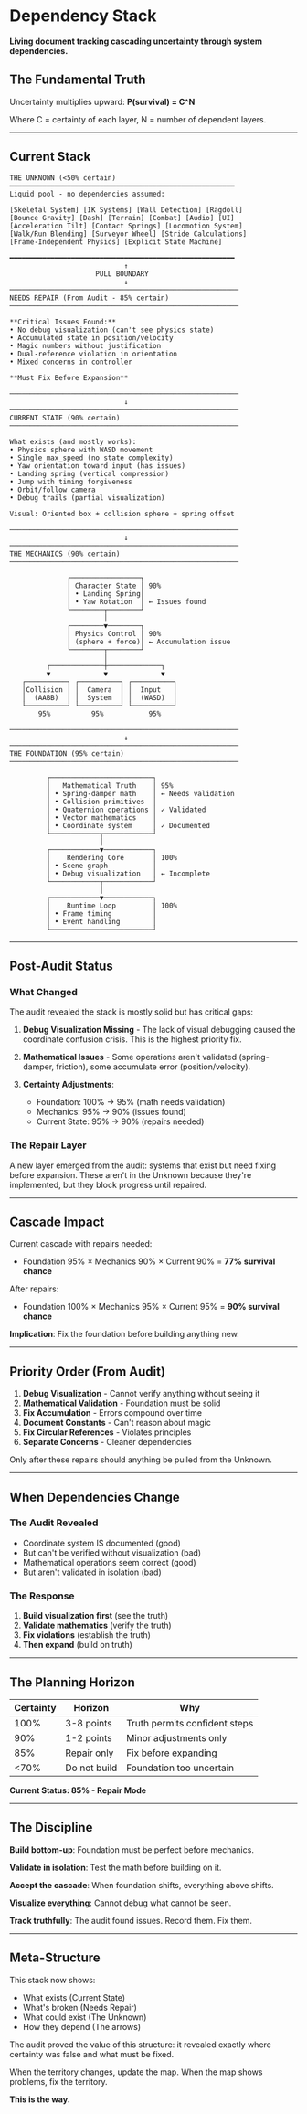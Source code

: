 # Dependency Stack

**Living document tracking cascading uncertainty through system dependencies.**

## The Fundamental Truth

Uncertainty multiplies upward: **P(survival) = C^N**

Where C = certainty of each layer, N = number of dependent layers.

---

## Current Stack

```
THE UNKNOWN (<50% certain)
━━━━━━━━━━━━━━━━━━━━━━━━━━━━━━━━━━━━━━━━━━━━━━━━━━━━━━━
Liquid pool - no dependencies assumed:

[Skeletal System] [IK Systems] [Wall Detection] [Ragdoll]
[Bounce Gravity] [Dash] [Terrain] [Combat] [Audio] [UI]
[Acceleration Tilt] [Contact Springs] [Locomotion System]
[Walk/Run Blending] [Surveyor Wheel] [Stride Calculations]
[Frame-Independent Physics] [Explicit State Machine]

━━━━━━━━━━━━━━━━━━━━━━━━━━━━━━━━━━━━━━━━━━━━━━━━━━━━━━━
                            ↑
                     PULL BOUNDARY
                            ↓
────────────────────────────────────────────────────────
NEEDS REPAIR (From Audit - 85% certain)
────────────────────────────────────────────────────────

**Critical Issues Found:**
• No debug visualization (can't see physics state)
• Accumulated state in position/velocity
• Magic numbers without justification
• Dual-reference violation in orientation
• Mixed concerns in controller

**Must Fix Before Expansion**

────────────────────────────────────────────────────────
                            ↓
────────────────────────────────────────────────────────
CURRENT STATE (90% certain)
────────────────────────────────────────────────────────

What exists (and mostly works):
• Physics sphere with WASD movement
• Single max_speed (no state complexity)
• Yaw orientation toward input (has issues)
• Landing spring (vertical compression)
• Jump with timing forgiveness
• Orbit/follow camera
• Debug trails (partial visualization)

Visual: Oriented box + collision sphere + spring offset

────────────────────────────────────────────────────────
                            ↓
────────────────────────────────────────────────────────
THE MECHANICS (90% certain)
────────────────────────────────────────────────────────

              ┌─────────────────┐
              │ Character State │ 90%
              │ • Landing Spring│
              │ • Yaw Rotation  │ ← Issues found
              └────────┬────────┘
                       │
              ┌────────▼────────┐
              │ Physics Control │ 90%
              │ (sphere + force)│ ← Accumulation issue
              └────────┬────────┘
                       │
         ┌─────────────┼─────────────┐
         ▼             ▼             ▼
   ┌──────────┐ ┌──────────┐ ┌──────────┐
   │Collision │ │  Camera  │ │  Input   │
   │  (AABB)  │ │  System  │ │  (WASD)  │
   └──────────┘ └──────────┘ └──────────┘
       95%          95%           95%

────────────────────────────────────────────────────────
                            ↓
────────────────────────────────────────────────────────
THE FOUNDATION (95% certain)
────────────────────────────────────────────────────────

         ┌─────────────────────────┐
         │   Mathematical Truth    │ 95%
         │ • Spring-damper math    │ ← Needs validation
         │ • Collision primitives  │
         │ • Quaternion operations │ ✓ Validated
         │ • Vector mathematics    │
         │ • Coordinate system     │ ✓ Documented
         └────────────┬────────────┘
                      │
         ┌────────────▼────────────┐
         │    Rendering Core       │ 100%
         │ • Scene graph           │
         │ • Debug visualization   │ ← Incomplete
         └────────────┬────────────┘
                      │
         ┌────────────▼────────────┐
         │    Runtime Loop         │ 100%
         │ • Frame timing          │
         │ • Event handling        │
         └─────────────────────────┘
```

---

## Post-Audit Status

### What Changed
The audit revealed the stack is mostly solid but has critical gaps:

1. **Debug Visualization Missing** - The lack of visual debugging caused the coordinate confusion crisis. This is the highest priority fix.

2. **Mathematical Issues** - Some operations aren't validated (spring-damper, friction), some accumulate error (position/velocity).

3. **Certainty Adjustments**:
   - Foundation: 100% → 95% (math needs validation)
   - Mechanics: 95% → 90% (issues found)
   - Current State: 95% → 90% (repairs needed)

### The Repair Layer
A new layer emerged from the audit: systems that exist but need fixing before expansion. These aren't in the Unknown because they're implemented, but they block progress until repaired.

---

## Cascade Impact

Current cascade with repairs needed:
- Foundation 95% × Mechanics 90% × Current 90% = **77% survival chance**

After repairs:
- Foundation 100% × Mechanics 95% × Current 95% = **90% survival chance**

**Implication**: Fix the foundation before building anything new.

---

## Priority Order (From Audit)

1. **Debug Visualization** - Cannot verify anything without seeing it
2. **Mathematical Validation** - Foundation must be solid
3. **Fix Accumulation** - Errors compound over time
4. **Document Constants** - Can't reason about magic
5. **Fix Circular References** - Violates principles
6. **Separate Concerns** - Cleaner dependencies

Only after these repairs should anything be pulled from the Unknown.

---

## When Dependencies Change

### The Audit Revealed
- Coordinate system IS documented (good)
- But can't be verified without visualization (bad)
- Mathematical operations seem correct (good)
- But aren't validated in isolation (bad)

### The Response
1. **Build visualization first** (see the truth)
2. **Validate mathematics** (verify the truth)
3. **Fix violations** (establish the truth)
4. **Then expand** (build on truth)

---

## The Planning Horizon

| Certainty | Horizon | Why |
|-----------|---------|-----|
| 100% | 3-8 points | Truth permits confident steps |
| 90% | 1-2 points | Minor adjustments only |
| 85% | Repair only | Fix before expanding |
| <70% | Do not build | Foundation too uncertain |

**Current Status: 85% - Repair Mode**

---

## The Discipline

**Build bottom-up**: Foundation must be perfect before mechanics.

**Validate in isolation**: Test the math before building on it.

**Accept the cascade**: When foundation shifts, everything above shifts.

**Visualize everything**: Cannot debug what cannot be seen.

**Track truthfully**: The audit found issues. Record them. Fix them.

---

## Meta-Structure

This stack now shows:
- What exists (Current State)
- What's broken (Needs Repair)
- What could exist (The Unknown)
- How they depend (The arrows)

The audit proved the value of this structure: it revealed exactly where certainty was false and what must be fixed.

When the territory changes, update the map.
When the map shows problems, fix the territory.

**This is the way.**
